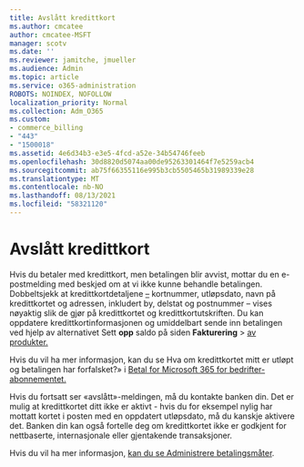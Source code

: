 ```yaml
---
title: Avslått kredittkort
ms.author: cmcatee
author: cmcatee-MSFT
manager: scotv
ms.date: ''
ms.reviewer: jamitche, jmueller
ms.audience: Admin
ms.topic: article
ms.service: o365-administration
ROBOTS: NOINDEX, NOFOLLOW
localization_priority: Normal
ms.collection: Adm_O365
ms.custom:
- commerce_billing
- "443"
- "1500018"
ms.assetid: 4e6d34b3-e3e5-4fcd-a52e-34b54746feeb
ms.openlocfilehash: 30d8820d5074aa00de95263301464f7e5259acb4
ms.sourcegitcommit: ab75f66355116e995b3cb5505465b31989339e28
ms.translationtype: MT
ms.contentlocale: nb-NO
ms.lasthandoff: 08/13/2021
ms.locfileid: "58321120"
---
```

# <a name="declined-credit-card"></a>Avslått kredittkort

Hvis du betaler med kredittkort, men betalingen blir avvist, mottar du en e-postmelding med beskjed om at vi ikke kunne behandle betalingen. Dobbeltsjekk at kredittkortdetaljene [–](https://go.microsoft.com/fwlink/p/?linkid=842054) kortnummer, utløpsdato, navn på kredittkortet og adressen, inkludert by, delstat og postnummer – vises nøyaktig slik de gjør på kredittkortet og kredittkortutskriften. Du kan oppdatere kredittkortinformasjonen og umiddelbart sende inn betalingen ved hjelp av alternativet Sett **opp** saldo på siden **Fakturering**  >  [av produkter.](https://go.microsoft.com/fwlink/p/?linkid=842054)

Hvis du vil ha mer informasjon, kan du se Hva om kredittkortet mitt er utløpt og betalingen har forfalsket?» i [Betal for Microsoft 365 for bedrifter-abonnementet.](https://docs.microsoft.com/microsoft-365/commerce/billing-and-payments/pay-for-your-subscription#what-if-my-credit-card-was-declined-and-my-payment-is-past-due)
  
Hvis du fortsatt ser «avslått»-meldingen, må du kontakte banken din. Det er mulig at kredittkortet ditt ikke er aktivt - hvis du for eksempel nylig har mottatt kortet i posten med en oppdatert utløpsdato, må du kanskje aktivere det. Banken din kan også fortelle deg om kredittkortet ikke er godkjent for nettbaserte, internasjonale eller gjentakende transaksjoner.  
  
Hvis du vil ha mer informasjon, [kan du se Administrere betalingsmåter](https://docs.microsoft.com/microsoft-365/commerce/billing-and-payments/manage-payment-methods).